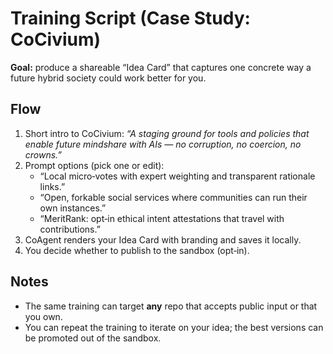 # Training Script (Case Study: CoCivium)

**Goal:** produce a shareable “Idea Card” that captures one concrete way a future hybrid society could work better for you.

## Flow
1. Short intro to CoCivium: *“A staging ground for tools and policies that enable future mindshare with AIs — no corruption, no coercion, no crowns.”*
2. Prompt options (pick one or edit):
   - “Local micro‑votes with expert weighting and transparent rationale links.”
   - “Open, forkable social services where communities can run their own instances.”
   - “MeritRank: opt‑in ethical intent attestations that travel with contributions.”
3. CoAgent renders your Idea Card with branding and saves it locally.
4. You decide whether to publish to the sandbox (opt‑in).

## Notes
- The same training can target **any** repo that accepts public input or that you own.
- You can repeat the training to iterate on your idea; the best versions can be promoted out of the sandbox.
